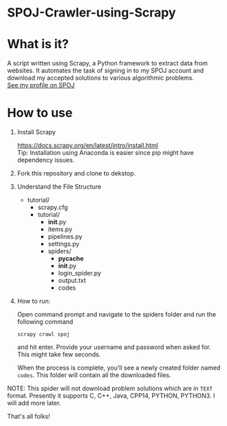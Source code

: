 # SPOJ-Crawler-using-Scrapy

# What is it? 
A script written using Scrapy, a Python framework to extract data from websites. It automates the task of signing in to my SPOJ account and download my accepted solutions to various algorithmic problems. </br>
[See my profile on SPOJ](http://www.spoj.com/users/codegagu/)

# How to use
1) Install Scrapy </br>

   https://docs.scrapy.org/en/latest/intro/install.html </br>
   Tip: Installation using Anaconda is easier since pip might have dependency issues. 
   
2) Fork this repository and clone to dekstop.

3) Understand the File Structure 

   - tutorial/
      - scrapy.cfg 
      - tutorial/  
         - __init__.py
         - items.py
         - pipelines.py
         - settings.py 
         - spiders/    
            - __pycache__
            - __init__.py
            - login_spider.py
            - output.txt     
            - codes          

4) How to run:
   
   Open command prompt and navigate to the spiders folder and run the following command</br>
   ```
   scrapy crawl spoj
   ```
   and hit enter. Provide your username and password when asked for. This might take few seconds. </br>
   
   When the process is complete, you'll see a newly created folder named ```codes```. This folder will contain all the downloaded files.
                                

NOTE: This spider will not download problem solutions which are in ```TEXT``` format. Presently it supports C, C++, Java, CPP14, PYTHON, PYTHON3. I will add more later.

That's all folks!
